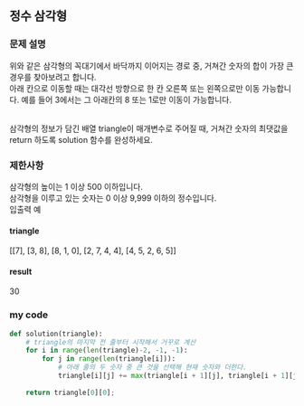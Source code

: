 ## 정수 삼각형 <br>
### 문제 설명 <br>

위와 같은 삼각형의 꼭대기에서 바닥까지 이어지는 경로 중, 거쳐간 숫자의 합이 가장 큰 경우를 찾아보려고 합니다. <br>
아래 칸으로 이동할 때는 대각선 방향으로 한 칸 오른쪽 또는 왼쪽으로만 이동 가능합니다. 예를 들어 3에서는 그 아래칸의 8 또는 1로만 이동이 가능합니다. <br><br>

삼각형의 정보가 담긴 배열 triangle이 매개변수로 주어질 때, 거쳐간 숫자의 최댓값을 return 하도록 solution 함수를 완성하세요.<br>

### 제한사항
삼각형의 높이는 1 이상 500 이하입니다.<br>
삼각형을 이루고 있는 숫자는 0 이상 9,999 이하의 정수입니다.<br>
입출력 예 <br>
#### triangle <br>
[[7], [3, 8], [8, 1, 0], [2, 7, 4, 4], [4, 5, 2, 6, 5]]	
#### result <br>
30

### my code
```python
def solution(triangle):
    # triangle의 마지막 전 줄부터 시작해서 거꾸로 계산
    for i in range(len(triangle)-2, -1, -1):
        for j in range(len(triangle[i])):
            # 아래 줄의 두 숫자 중 큰 것을 선택해 현재 숫자와 더한다.
            triangle[i][j] += max(triangle[i + 1][j], triangle[i + 1][j + 1])
            
    return triangle[0][0];
```
